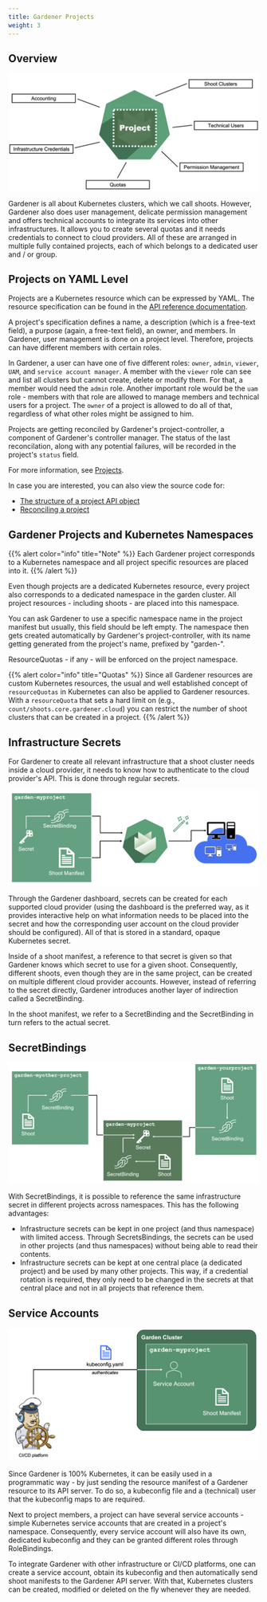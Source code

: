 ```yaml
---
title: Gardener Projects
weight: 3
---
```


## Overview

![](./images/overview.png)

Gardener is all about Kubernetes clusters, which we call shoots. However, Gardener also does user management, delicate permission management and offers technical accounts to integrate its services into other infrastructures. It allows you to create several quotas and it needs credentials to connect to cloud providers. All of these are arranged in multiple fully contained projects, each of which belongs to a dedicated user and / or group.

## Projects on YAML Level

Projects are a Kubernetes resource which can be expressed by YAML. The resource specification can be found in the [API reference documentation](https://github.com/gardener/gardener/blob/master/docs/api-reference/core.md/#core.gardener.cloud/v1beta1.Project).

A project's specification defines a name, a description (which is a free-text field), a purpose (again, a free-text field), an owner, and members. In Gardener, user management is done on a project level. Therefore, projects can have different members with certain roles.

In Gardener, a user can have one of five different roles: `owner`, `admin`, `viewer`, `UAM`, and `service account manager`. A member with the `viewer` role can see and list all clusters but cannot create, delete or modify them. For that, a member would need the `admin` role. Another important role would be the `uam` role - members with that role are allowed to manage members and technical users for a project. The `owner` of a project is allowed to do all of that, regardless of what other roles might be assigned to him.

Projects are getting reconciled by Gardener's project-controller, a component of Gardener's controller manager. The status of the last reconcilation, along with any potential failures, will be recorded in the project's `status` field.

For more information, see [Projects](https://github.com/gardener/gardener/blob/master/docs/usage/projects.md).

In case you are interested, you can also view the source code for:
- [The structure of a project API object](https://github.com/gardener/gardener/blob/master/pkg/apis/core/types_project.go) 
- [Reconciling a project](https://github.com/gardener/gardener/blob/master/pkg/controllermanager/controller/project/project/reconciler.go)

## Gardener Projects and Kubernetes Namespaces

{{% alert color="info"  title="Note" %}}
Each Gardener project corresponds to a Kubernetes namespace and all project specific resources are placed into it.
{{% /alert %}}

Even though projects are a dedicated Kubernetes resource, every project also corresponds to a dedicated namespace in the garden cluster. All project resources - including shoots - are placed into this namespace. 

You can ask Gardener to use a specific namespace name in the project manifest but usually, this field should be left empty. The namespace then gets created automatically by Gardener's project-controller, with its name getting generated from the project's name, prefixed by "garden-".

ResourceQuotas - if any - will be enforced on the project namespace.

{{% alert color="info"  title="Quotas" %}}
Since all Gardener resources are custom Kubernetes resources, the usual and well established concept of `resourceQuotas` in Kubernetes can also be applied to Gardener resources. With a `resourceQuota` that sets a hard limit on (e.g., `count/shoots.core.gardener.cloud`) you can restrict the number of shoot clusters that can be created in a project.
{{% /alert %}}

## Infrastructure Secrets

For Gardener to create all relevant infrastructure that a shoot cluster needs inside a cloud provider, it needs to know how to authenticate to the cloud provider's API. This is done through regular secrets.

![](./images/secret.png)

Through the Gardener dashboard, secrets can be created for each supported cloud provider (using the dashboard is the preferred way, as it provides interactive help on what information needs to be placed into the secret and how the corresponding user account on the cloud provider should be configured). All of that is stored in a standard, opaque Kubernetes secret.

Inside of a shoot manifest, a reference to that secret is given so that Gardener knows which secret to use for a given shoot. Consequently, different shoots, even though they are in the same project, can be created on multiple different cloud provider accounts. However, instead of referring to the secret directly, Gardener introduces another layer of indirection called a SecretBinding. 

In the shoot manifest, we refer to a SecretBinding and the SecretBinding in turn refers to the actual secret.

## SecretBindings

![](./images/secretbindings.png)

With SecretBindings, it is possible to reference the same infrastructure secret in different projects across namespaces. This has the following advantages:​
- Infrastructure secrets can be kept in one project (and thus namespace) with limited access. Through SecretsBindings, the secrets can be used in other projects (and thus namespaces) without being able to read their contents.​
- Infrastructure secrets can be kept at one central place (a dedicated project) and be used by many other projects. This way, if a credential rotation is required, they only need to be changed in the secrets at that central place and not in all projects that reference them.

## Service Accounts

![](./images/service-account.png)

Since Gardener is 100% Kubernetes, it can be easily used in a programmatic way - by just sending the resource manifest of a Gardener resource to its API server. To do so, a kubeconfig file and a (technical) user that the kubeconfig maps to are required.

Next to project members, a project can have several service accounts - simple Kubernetes service accounts that are created in a project's namespace. Consequently, every service account will also have its own, dedicated kubeconfig and they can be granted different roles through RoleBindings.

To integrate Gardener with other infrastructure or CI/CD platforms, one can create a service account, obtain its kubeconfig and then automatically send shoot manifests to the Gardener API server. With that, Kubernetes clusters can be created, modified or deleted on the fly whenever they are needed.